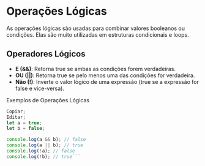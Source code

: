 # Operações Lógicas

As operações lógicas são usadas para combinar valores booleanos ou condições. Elas são muito utilizadas em estruturas condicionais e loops.

## Operadores Lógicos

- **E (&&)**: Retorna true se ambas as condições forem verdadeiras.
- **OU (||)**: Retorna true se pelo menos uma das condições for verdadeira.
- **Não (!)**: Inverte o valor lógico de uma expressão (true se a expressão for false e vice-versa).

Exemplos de Operações Lógicas

````js
Copiar;
Editar;
let a = true;
let b = false;

console.log(a && b); // false
console.log(a || b); // true
console.log(!a); // false
console.log(!b); // true```
````
